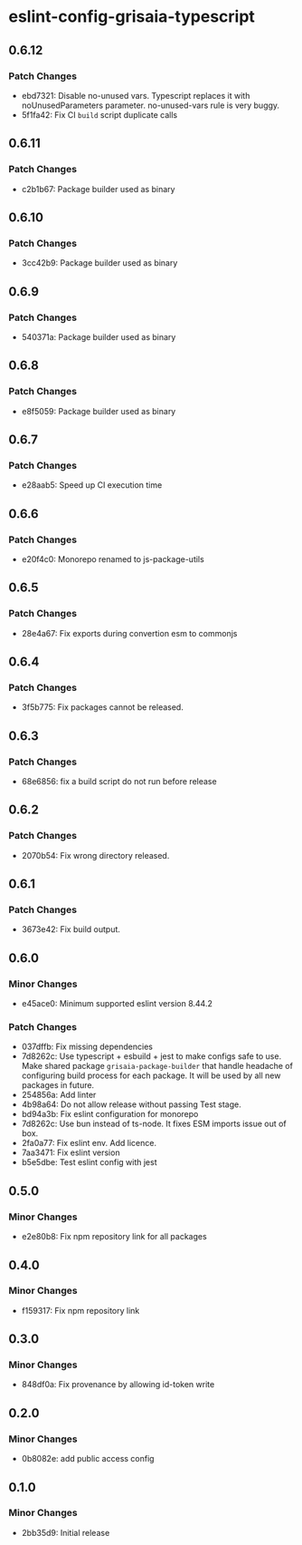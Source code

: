 # eslint-config-grisaia-typescript

## 0.6.12

### Patch Changes

- ebd7321: Disable no-unused vars. Typescript replaces it with noUnusedParameters parameter. no-unused-vars rule is very buggy.
- 5f1fa42: Fix CI `build` script duplicate calls

## 0.6.11

### Patch Changes

- c2b1b67: Package builder used as binary

## 0.6.10

### Patch Changes

- 3cc42b9: Package builder used as binary

## 0.6.9

### Patch Changes

- 540371a: Package builder used as binary

## 0.6.8

### Patch Changes

- e8f5059: Package builder used as binary

## 0.6.7

### Patch Changes

- e28aab5: Speed up CI execution time

## 0.6.6

### Patch Changes

- e20f4c0: Monorepo renamed to js-package-utils

## 0.6.5

### Patch Changes

- 28e4a67: Fix exports during convertion esm to commonjs

## 0.6.4

### Patch Changes

- 3f5b775: Fix packages cannot be released.

## 0.6.3

### Patch Changes

- 68e6856: fix a build script do not run before release

## 0.6.2

### Patch Changes

- 2070b54: Fix wrong directory released.

## 0.6.1

### Patch Changes

- 3673e42: Fix build output.

## 0.6.0

### Minor Changes

- e45ace0: Minimum supported eslint version 8.44.2

### Patch Changes

- 037dffb: Fix missing dependencies
- 7d8262c: Use typescript + esbuild + jest to make configs safe to use. Make shared package `grisaia-package-builder` that handle headache of configuring build process for each package. It will be used by all new packages in future.
- 254856a: Add linter
- 4b98a64: Do not allow release without passing Test stage.
- bd94a3b: Fix eslint configuration for monorepo
- 7d8262c: Use bun instead of ts-node. It fixes ESM imports issue out of box.
- 2fa0a77: Fix eslint env. Add licence.
- 7aa3471: Fix eslint version
- b5e5dbe: Test eslint config with jest

## 0.5.0

### Minor Changes

- e2e80b8: Fix npm repository link for all packages

## 0.4.0

### Minor Changes

- f159317: Fix npm repository link

## 0.3.0

### Minor Changes

- 848df0a: Fix provenance by allowing id-token write

## 0.2.0

### Minor Changes

- 0b8082e: add public access config

## 0.1.0

### Minor Changes

- 2bb35d9: Initial release
